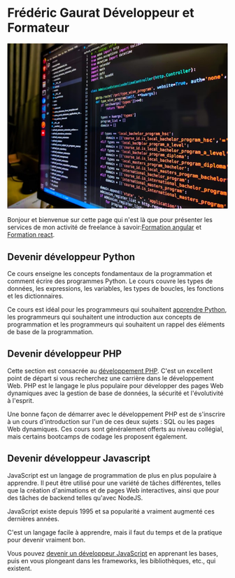 # Frédéric Gaurat Développeur et Formateur 


![image langage de programmation](./images/radowan-nakif-rehan-cYyqhdbJ9TI-unsplash.jpg "image langage de programmation")

Bonjour et bienvenue sur cette page qui n'est là que pour présenter les services de mon activité de freelance à savoir:[Formation angular](https://www.eolem.com/formation-angular) et [Formation react](https://www.eolem.com/formation-react).


## Devenir développeur Python

Ce cours enseigne les concepts fondamentaux de la programmation et comment écrire des programmes Python. Le cours couvre les types de données, les expressions, les variables, les types de boucles, les fonctions et les dictionnaires.

Ce cours est idéal pour les programmeurs qui souhaitent [apprendre Python](https://www.eolem.com/formation-python), les programmeurs qui souhaitent une introduction aux concepts de programmation et les programmeurs qui souhaitent un rappel des éléments de base de la programmation.

## Devenir développeur PHP

Cette section est consacrée au [développement PHP](https://www.eolem.com/formation-php/). C'est un excellent point de départ si vous recherchez une carrière dans le développement Web. PHP est le langage le plus populaire pour développer des pages Web dynamiques avec la gestion de base de données, la sécurité et l'évolutivité à l'esprit.

Une bonne façon de démarrer avec le développement PHP est de s'inscrire à un cours d'introduction sur l'un de ces deux sujets : SQL ou les pages Web dynamiques. Ces cours sont généralement offerts au niveau collégial, mais certains bootcamps de codage les proposent également.

## Devenir développeur Javascript

JavaScript est un langage de programmation de plus en plus populaire à apprendre. Il peut être utilisé pour une variété de tâches différentes, telles que la création d'animations et de pages Web interactives, ainsi que pour des tâches de backend telles qu'avec NodeJS.

JavaScript existe depuis 1995 et sa popularité a vraiment augmenté ces dernières années.

C'est un langage facile à apprendre, mais il faut du temps et de la pratique pour devenir vraiment bon.

Vous pouvez [devenir un développeur JavaScript](https://www.eolem.com/formation-javascript/) en apprenant les bases, puis en vous plongeant dans les frameworks, les bibliothèques, etc., qui existent.
